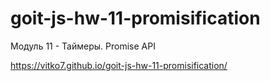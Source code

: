 # goit-js-hw-11-promisification
Модуль 11 - Таймеры. Promise API

https://vitko7.github.io/goit-js-hw-11-promisification/
